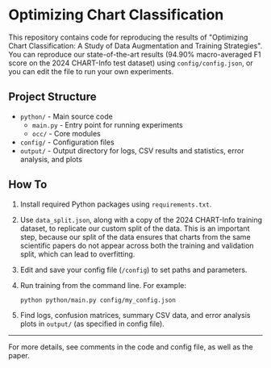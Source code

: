 # Optimizing Chart Classification

This repository contains code for reproducing the results of "Optimizing Chart Classification: A Study of Data Augmentation and Training Strategies". You can reproduce our state-of-the-art results (94.90% macro-averaged F1 score on the 2024 CHART-Info test dataset) using `config/config.json`, or you can edit the file to run your own experiments. 

## Project Structure

- `python/` - Main source code
  - `main.py` - Entry point for running experiments
  - `occ/` - Core modules
- `config/` - Configuration files
- `output/` - Output directory for logs, CSV results and statistics, error analysis, and plots

## How To

1. Install required Python packages using `requirements.txt`.

2. Use `data_split.json`, along with a copy of the 2024 CHART-Info training dataset, to replicate our custom split of the data. This is an important step, because our split of the data ensures that charts from the same scientific papers do not appear across both the training and validation split, which can lead to overfitting. 

3. Edit and save your config file (`/config`) to set paths and parameters.

4. Run training from the command line. For example:
   ```bash
   python python/main.py config/my_config.json
   ```

5. Find logs, confusion matrices, summary CSV data, and error analysis plots in `output/` (as specified in config file).

---

For more details, see comments in the code and config file, as well as the paper.

